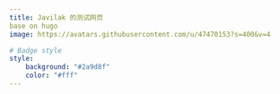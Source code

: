 ```yaml
---
title: Javilak 的测试网页
base on hugo 
image: https://avatars.githubusercontent.com/u/47470153?s=400&v=4

# Badge style
style:
    background: "#2a9d8f"
    color: "#fff"
---
```

